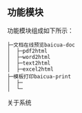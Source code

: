## 功能模块
功能模块组成如下所示：
```
├─文档在线预览baicua-doc
│  ├─pdf2html
│  ├─word2html
│  ├─text2html
│  ├─excel2html
├─模板打印baicua-print
│  ├─
│  └─

```
关于系统
````
